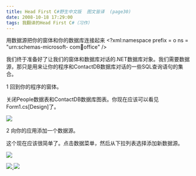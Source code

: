 ```yaml
---
title: Head First C#野生中文版  图文皆译  (page30)
date: 2008-10-18 17:29:00
tags: 我翻译的Head First C#（习作）
---
```

用数据源把你的窗体和你的数据库连接起来  <?xml:namespace prefix = o ns = "urn:schemas-microsoft-
com:office:office" />

我们终于准备好了让我们的窗体和数据库对话的.NET数据库对象。我们需要数据源，那只是用来让你的程序和ContactDB数据库对话的一些SQL查询语句的集合。

1  回到你的程序的窗体。

关闭People数据表和ContactDB数据库图表。你现在应该可以看见Form1.cs[Design]了。

![](https://p-blog.csdn.net/images/p_blog_csdn_net/cuipengfei1/EntryImages/20081018/%E6%88%AA%E5%9B%BE01.jpg)

2  向你的应用添加一个数据源。

这个现在应该很简单了。点击数据菜单，然后从下拉列表选择添加新数据源。

![](https://p-blog.csdn.net/images/p_blog_csdn_net/cuipengfei1/EntryImages/20081018/%E6%88%AA%E5%9B%BE02.jpg)



[ ![](https://profile.csdnimg.cn/5/2/5/3_cuipengfei1)
![](https://g.csdnimg.cn/static/user-reg-year/1x/11.png)
](https://blog.csdn.net/cuipengfei1)





